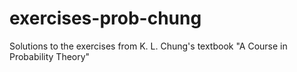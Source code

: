 # exercises-prob-chung
Solutions to the exercises from K. L. Chung's textbook "A Course in Probability Theory"
